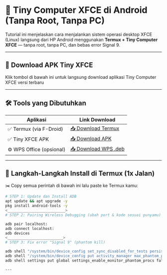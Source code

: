 # 🧠 Tiny Computer XFCE di Android (Tanpa Root, Tanpa PC)

Tutorial ini menjelaskan cara menjalankan sistem operasi desktop XFCE (Linux) langsung dari HP Android menggunakan **Termux + Tiny Computer XFCE** — tanpa root, tanpa PC, dan bebas error Signal 9.

---

## 📲 Download APK Tiny XFCE

Klik tombol di bawah ini untuk langsung download aplikasi Tiny Computer XFCE versi terbaru

---

## 🛠️ Tools yang Dibutuhkan

| Aplikasi                  | Link Download                                                                 |
|---------------------------|-------------------------------------------------------------------------------|
| ✅ Termux (via F-Droid)    | [📥 Download Termux](https://f-droid.org/packages/com.termux/)                |
| ✅ Tiny XFCE APK           | [📥 Download APK](https://github.com/Cateners/tiny_computer/releases/download/v1.0.24/tiny-computer-xfce.apk) |
| ⚙️ WPS Office (opsional)   | [📥 Download WPS .deb](https://github.com/wps-community)                      |

---

## 🚀 Langkah-Langkah Install di Termux (1x Jalan)

✂️ Copy semua perintah di bawah ini lalu paste ke Termux kamu:

```bash
# STEP 1: Update dan Install ADB
apt update && apt upgrade -y
pkg install android-tools -y
<__________________________>
# STEP 2: Pairing Wireless Debugging (ubah port & kode sesuai punyamu)

adb pair localhost:
adb connect localhost:
adb devices
<_________________________>
# STEP 3: Fix error "Signal 9" (phantom kill)

adb shell "/system/bin/device_config set_sync_disabled_for_tests persistent"
adb shell "/system/bin/device_config put activity_manager max_phantom_processes 2147483647"
adb shell settings put global settings_enable_monitor_phantom_procs false

---
